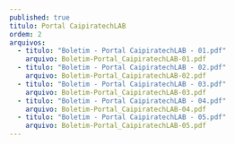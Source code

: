 ```yaml
---
published: true
titulo: Portal CaipiratechLAB
ordem: 2
arquivos:
  - titulo: "Boletim - Portal CaipiratechLAB - 01.pdf"
    arquivo: Boletim-Portal_CaipiratechLAB-01.pdf
  - titulo: "Boletim - Portal CaipiratechLAB - 02.pdf"
    arquivo: Boletim-Portal_CaipiratechLAB-02.pdf
  - titulo: "Boletim - Portal CaipiratechLAB - 03.pdf"
    arquivo: Boletim-Portal_CaipiratechLAB-03.pdf
  - titulo: "Boletim - Portal CaipiratechLAB - 04.pdf"
    arquivo: Boletim-Portal_CaipiratechLAB-04.pdf
  - titulo: "Boletim - Portal CaipiratechLAB - 05.pdf"
    arquivo: Boletim-Portal_CaipiratechLAB-05.pdf
---
```


